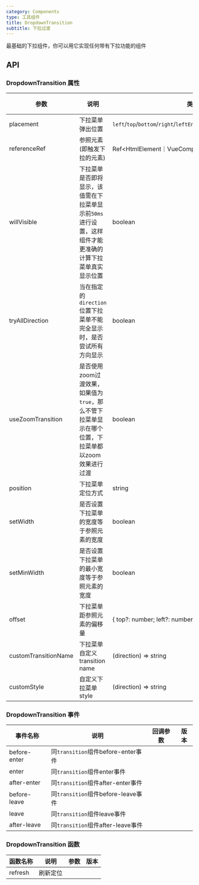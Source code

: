 ```yaml
---
category: Components
type: 工具组件
title: DropdownTransition
subtitle: 下拉过渡
---
```


最基础的下拉组件，你可以用它实现任何带有下拉功能的组件

## API

### DropdownTransition 属性

| 参数                | 说明                                                       | 类型                                                                      | 默认值      | 版本  |
|-------------------|----------------------------------------------------------|-------------------------------------------------------------------------|----------|-----|
| placement         | 下拉菜单弹出位置                                                 | `left`/`top`/`bottom`/`right`/`leftEnd`/`topEnd`/`bottomEnd`/`rightEnd` | bottom   |     |
| referenceRef      | 参照元素(即触发下拉的元素)                                           | Ref<HtmlElement｜VueComponent  >                                         |          |     |
| willVisible       | 下拉菜单是否即将显示，该值需在下拉菜单显示前`50ms`进行设置，这样组件才能更准确的计算下拉菜单真实显示位置  | boolean                                                                 | false    |     |
| tryAllDirection   | 当在指定的`direction`位置下拉菜单不能完全显示时，是否尝试所有方向显示                 | boolean                                                                 | true     |     |
| useZoomTransition | 是否使用zoom过渡效果，如果值为`true`，那么不管下拉菜单显示在哪个位置，下拉菜单都以zoom效果进行过渡 | boolean                                                                 | false    |     |
| position          | 下拉菜单定位方式                                                 | string                                                                  | absolute |     |
| setWidth          | 是否设置下拉菜单的宽度等于参照元素的宽度                                     | boolean                                                                 | false    |     |
| setMinWidth       | 是否设置下拉菜单的最小宽度等于参照元素的宽度                                   | boolean                                                                 | false    |     |
| offset            | 下拉菜单距参照元素的偏移量                                            | { top?: number; left?: number; }                                        | false    |     |
| customTransitionName              | 下拉菜单自定义transition name                            | (direction) => string                                                   |      |     |
| customStyle              | 自定义下拉菜单style                           | (direction) => string                                                   |      |     |


### DropdownTransition 事件

| 事件名称         | 说明                            | 回调参数 | 版本    |
|--------------|-------------------------------|------|-------|
| before-enter | 同`transition`组件before-enter事件 |      |       |
| enter        | 同`transition`组件enter事件        |      |       |
| after-enter  | 同`transition`组件after-enter事件  |      |       |
| before-leave | 同`transition`组件before-leave事件 |      |       |
| leave        | 同`transition`组件leave事件        |      |       |
| after-leave  | 同`transition`组件after-leave事件  |      |       |


### DropdownTransition 函数

| 函数名称 | 说明     | 参数                    | 版本          |
|------|--------|----------------------------|-------------|
| refresh | 刷新定位   |                              |         |
